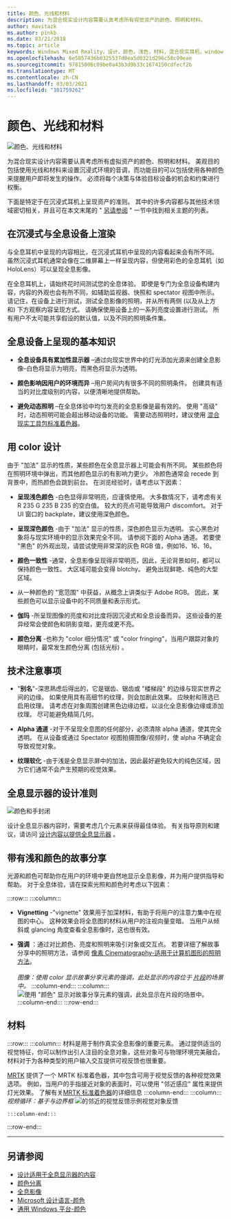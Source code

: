 ```yaml
---
title: 颜色、光线和材料
description: 为混合现实设计内容需要认真考虑所有视觉资产的颜色、照明和材料。
author: mavitazk
ms.author: pinkb
ms.date: 03/21/2018
ms.topic: article
keywords: Windows Mixed Reality，设计，颜色，浅色，材料，混合现实耳机，windows Mixed reality 耳机，虚拟现实耳机，HoloLens，MRTK，混合现实工具包
ms.openlocfilehash: 6e5857436b0325537d0ea5d0321d296c58c09eae
ms.sourcegitcommit: 97815006c09be0a43b3d9b33c1674150cdfecf2b
ms.translationtype: MT
ms.contentlocale: zh-CN
ms.lasthandoff: 03/03/2021
ms.locfileid: "101759262"
---
```

# <a name="color-light-and-materials"></a>颜色、光线和材料

![颜色、光线和材料](images/RemoteRendering.jpg)

为混合现实设计内容需要认真考虑所有虚拟资产的颜色、照明和材料。 美观目的包括使用光线和材料来设置沉浸式环境的音调，而功能目的可以包括使用各种颜色来提醒用户即将发生的操作。 必须将每个决策与体验目标设备的机会和约束进行权衡。

下面是特定于在沉浸式耳机上呈现资产的准则。 其中的许多内容都与其他技术领域密切相关，并且可在本文末尾的 " [另请参阅](color-light-and-materials.md#see-also) " 一节中找到相关主题的列表。

## <a name="rendering-on-immersive-vs-holographic-devices"></a>在沉浸式与全息设备上渲染

与全息耳机中呈现的内容相比，在沉浸式耳机中呈现的内容看起来会有所不同。 虽然沉浸式耳机通常会像在二维屏幕上一样呈现内容，但使用彩色的全息耳机（如 HoloLens）可以呈现全息影像。

在全息耳机上，请始终花时间测试您的全息体验。 即使是专门为全息设备构建内容，内容的外观也会有所不同，如辅助监视器、快照和 spectator 视图中所示。 请记住，在设备上进行测试，测试全息影像的照明，并从所有两侧 (以及从上方和) 下方观察内容呈现方式。 请确保使用设备上的一系列亮度设置进行测试。 所有用户不太可能共享假设的默认值，以及不同的照明条件集。

## <a name="fundamentals-of-rendering-on-holographic-devices"></a>全息设备上呈现的基本知识

* **全息设备具有累加性显示器** –通过向现实世界中的灯光添加光源来创建全息影像–白色将显示为明亮，而黑色将显示为透明。

* **颜色影响因用户的环境而异** –用户房间内有很多不同的照明条件。 创建具有适当的对比度级别的内容，以便清晰地提供帮助。

* **避免动态照明** –在全息体验中均匀发亮的全息影像是最有效的。 使用 "高级" 时，动态照明可能会超出移动设备的功能。 需要动态照明时，建议使用 [混合现实工具包标准着色器](https://github.com/microsoft/MixedRealityToolkit-Unity/blob/mrtk_release/Documentation/README_MRTKStandardShader.md)。 

## <a name="designing-with-color"></a>用 color 设计

由于 "加法" 显示的性质，某些颜色在全息显示器上可能会有所不同。 某些颜色将在照明环境中弹出，而其他颜色显示的有影响力更少。 冷颜色通常会 recede 到背景中，而热颜色会跳到前台。 在浏览经验时，请考虑以下因素：

* **呈现浅色颜色** -白色显得非常明亮，应谨慎使用。 大多数情况下，请考虑有关 R 235 G 235 B 235 的空白值。 较大的亮点可能导致用户 discomfort。 对于 UI 窗口的 backplate，建议使用深色颜色。

* **呈现深色颜色** -由于 "加法" 显示的性质，深色颜色显示为透明。 实心黑色对象将与现实环境中的显示效果完全不同。 请参阅下面的 Alpha 通道。 若要使 "黑色" 的外观出现，请尝试使用非常深的灰色 RGB 值，例如16、16、16。

* **颜色一致性** -通常，全息影像呈现得非常明亮，因此，无论背景如何，都可以保持颜色一致性。 大区域可能会变得 blotchy。 避免出现鲜艳、纯色的大型区域。

* 从一种颜色的 "宽范围" 中获益，从概念上讲类似于 Adobe RGB。 因此，某些颜色可以显示设备中的不同质量和表示形式。

* **伽玛** -所呈现图像的亮度和对比度将因沉浸式和全息设备而异。 这些设备的差异经常会使颜色和阴影变暗，更亮或更不亮。

* **颜色分离** -也称为 "color 细分情况" 或 "color fringing"，当用户跟踪对象的眼睛时，最常发生颜色分离 (包括光标) 。

## <a name="technical-considerations"></a>技术注意事项

* "**别名**"-深思熟虑后得出的，它是锯齿、锯齿或 "楼梯段" 的边缘与现实世界之间的边缘。 如果使用具有高细节的纹理，则会加剧此效果。 应映射和筛选已启用纹理。 请考虑在对象周围创建黑色边缘边框，以淡化全息影像边缘或添加纹理。 尽可能避免精简几何。

* **Alpha 通道** -对于不呈现全息图的任何部分，必须清除 alpha 通道，使其完全透明。 在从设备或通过 Spectator 视图拍摄图像/视频时，使 alpha 不确定会导致视觉对象。

* **纹理软化** -由于浅是全息显示屏中的加法，因此最好避免较大的纯色区域，因为它们通常不会产生预期的视觉效果。

## <a name="design-guidelines-for-holographic-display"></a>全息显示器的设计准则

![颜色和手封闭](images/color_handocclusion.jpg)

设计全息显示器内容时，需要考虑几个元素来获得最佳体验。 有关指导原则和建议，请访问 [设计内容以提供全息显示器](designing-content-for-holographic-display.md) 。

## <a name="storytelling-with-light-and-color"></a>带有浅和颜色的故事分享

光源和颜色可帮助你在用户的环境中更自然地显示全息影像，并为用户提供指导和帮助。 对于全息体验，请在探索光照和颜色时考虑以下因素：

:::row:::
    :::column:::
* **Vignetting** -"vignette" 效果用于加深材料，有助于将用户的注意力集中在视图的中心。 这种效果会将全息图的材料从用户的注视向量变暗。 当用户从倾斜或 glancing 角度查看全息影像时，这也很有效。

* **强调** ：通过对比颜色、亮度和照明来吸引对象或交互点。 若要详细了解故事分享中的照明方法，请参阅 [像素 Cinematography-适用于计算机图形的照明方法](http://media.siggraph.org/education/cgsource/Archive/ConfereceCourses/S96/course30.pdf)。<br>
        <br>
        *图像：使用 color 显示故事分享元素的强调，此处显示的内容位于 [片段](https://www.microsoft.com/p/fragments/9nblggh5ggm8)的场景中。*
    :::column-end:::
        :::column:::
        ![使用 "颜色" 显示对故事分享元素的强调，此处显示在片段的场景中。](images/640px-fragments.jpg)<br>
    :::column-end:::
:::row-end:::

## <a name="materials"></a>材料

:::row:::
    :::column:::
材料是用于制作真实全息影像的重要元素。 通过提供适当的视觉特征，你可以制作出引人注目的全息对象，这些对象可与物理环境完美融合。 材料对于为各种类型的用户输入交互提供可视反馈也很重要。  

[MRTK](https://github.com/Microsoft/MixedRealityToolkit-Unity) 提供了一个 MRTK 标准着色器，其中包含可用于视觉反馈的各种视觉效果选项。 例如，当用户的手指接近对象的表面时，可以使用 "邻近感应" 属性来提供灯光效果。 了解有关[MRTK 标准着色器](https://docs.microsoft.com/windows/mixed-reality/mrtk-docs/features/rendering/mrtk-standard-shader.md)的详细信息
    :::column-end:::
        :::column:::
    *视频循环：基于与边界框* 
     ![ 的邻近的视觉反馈示例视觉对象反馈](images/HoloLens2_Proximity.gif)

    :::column-end:::
:::row-end:::
<br>

---

## <a name="see-also"></a>另请参阅
* [设计适用于全息显示器的内容](designing-content-for-holographic-display.md)
* [颜色分离](../develop/platform-capabilities-and-apis/hologram-stability.md#color-separation)
* [全息影像](../discover/hologram.md)
* [Microsoft 设计语言-颜色](https://www.microsoft.com/design/color)
* [通用 Windows 平台-颜色](/windows/uwp/style/color)
